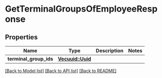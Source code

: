 # GetTerminalGroupsOfEmployeeResponse

## Properties

Name | Type | Description | Notes
------------ | ------------- | ------------- | -------------
**terminal_group_ids** | [**Vec<uuid::Uuid>**](uuid::Uuid.md) |  | 

[[Back to Model list]](../README.md#documentation-for-models) [[Back to API list]](../README.md#documentation-for-api-endpoints) [[Back to README]](../README.md)


